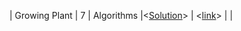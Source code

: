 | Growing Plant | 7 | Algorithms |<[Solution](#Growing-Plant)> | <[link](https://www.codewars.com/kata/58941fec8afa3618c9000184)> |
| <title> | <kyu> | <Tags> |<[Solution](#challange-4)> | <[link](https://www.codewars.com/kata/title-case)> |
| <title> | <kyu> | <Tags> |<[Solution](#challange-4)> | <[link](https://www.codewars.com/kata/title-case)> |
